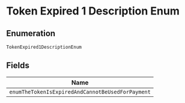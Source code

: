 
# Token Expired 1 Description Enum

## Enumeration

`TokenExpired1DescriptionEnum`

## Fields

| Name |
|  --- |
| `enumTheTokenIsExpiredAndCannotBeUsedForPayment` |

